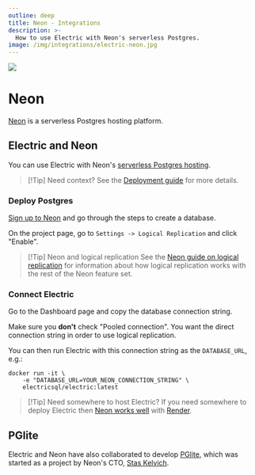 ```yaml
---
outline: deep
title: Neon - Integrations
description: >-
  How to use Electric with Neon's serverless Postgres.
image: /img/integrations/electric-neon.jpg
---
```


<img src="/img/integrations/neon.svg" class="product-icon" />

# Neon

[Neon](https://neon.tech) is a serverless Postgres hosting platform.

## Electric and Neon

You can use Electric with Neon's [serverless Postgres hosting](https://neon.tech/docs/introduction/serverless).

> [!Tip] Need context?
> See the [Deployment guide](/docs/guides/deployment) for more details.

### Deploy Postgres

[Sign up to Neon](https://neon.tech/docs/get-started-with-neon/signing-up) and go through the steps to create a database.

On the project page, go to `Settings -> Logical Replication` and click "Enable".

> [!Tip] Neon and logical replication
> See the [Neon guide on logical replication](https://neon.tech/docs/guides/logical-replication-neon) for information about how logical replication works with the rest of the Neon feature set.

### Connect Electric

Go to the Dashboard page and copy the database connection string.

Make sure you **don't** check "Pooled connection". You want the direct connection string in order to use logical replication.

You can then run Electric with this connection string as the `DATABASE_URL`, e.g.:

```shell
docker run -it \
    -e "DATABASE_URL=YOUR_NEON_CONNECTION_STRING" \
    electricsql/electric:latest
```

> [!Tip] Need somewhere to host Electric?
> If you need somewhere to deploy Electric then [Neon works well](https://neon.tech/docs/guides/render) with [Render](./render#deploy-electric).

## PGlite

Electric and Neon have also collaborated to develop [PGlite](/product/pglite), which was started as a project by Neon's CTO, [Stas Kelvich](https://github.com/kelvich).

